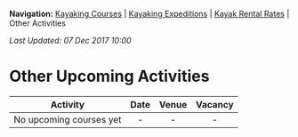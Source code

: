 **Navigation:** [Kayaking Courses](index) &#124; [Kayaking Expeditions](expedition) &#124; [Kayak Rental Rates](rental) &#124; Other Activities

_Last Updated: 07 Dec 2017 10:00_
# Other Upcoming Activities

Activity | Date | Venue | Vacancy
:---:|:---:|:---:|:---:
No upcoming courses yet|-|-|-

